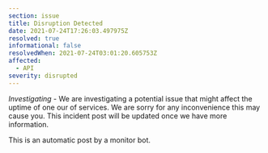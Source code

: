 ```yaml
---
section: issue
title: Disruption Detected
date: 2021-07-24T17:26:03.497975Z
resolved: true
informational: false
resolvedWhen: 2021-07-24T03:01:20.605753Z
affected:
  - API
severity: disrupted
---
```

*Investigating* - We are investigating a potential issue that might affect the uptime of one our of services. We are sorry for any inconvenience this may cause you. This incident post will be updated once we have more information.

This is an automatic post by a monitor bot.
        